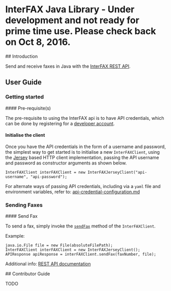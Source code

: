 # InterFAX Java Library - Under development and not ready for prime time use. Please check back on Oct 8, 2016.

## Introduction

Send and receive faxes in Java with the [InterFAX REST API](https://www.interfax.net/en/dev/rest/reference).

## User Guide

### Getting started

#### Pre-requisite(s)

The pre-requisite to using the InterFAX api is to have API credentials,
which can be done by registering for a [developer account](https://secure.interfax.net/Default.aspx?Lang=en&Target=RegistrationService&Method=DisplayForm&BPCode=).

#### Initialise the client

Once you have the API credentials in the form of a username and 
password, the simplest way to get started is to initialise a new 
`InterFAXClient`, using the [Jersey](https://jersey.java.net/) based 
HTTP client implementation, passing the API username and password as 
constructor arguments as shown below.

    InterFAXClient interFAXClient = new InterFAXJerseyClient("api-username", "api-password");
        
For alternate ways of passing API credentials, including via a `yaml` 
file and environment variables, refer to: [api-credential-configuration.md](docs/api-credential-configuration.md)

### Sending Faxes

#### Send Fax

To send a fax, simply invoke the [`sendFax`](src/main/java/net/interfax/rest/client/InterFAXClient.java)
method of the `InterFAXClient`.

Example:

    java.io.File file = new File(absoluteFilePath);
    InterFAXClient interFAXClient = new InterFAXJerseyClient();
    APIResponse apiResponse = interFAXClient.sendFax(faxNumber, file);

Additional info: [REST API documentation](https://www.interfax.net/en/dev/rest/reference/2918)

## Contributor Guide

TODO